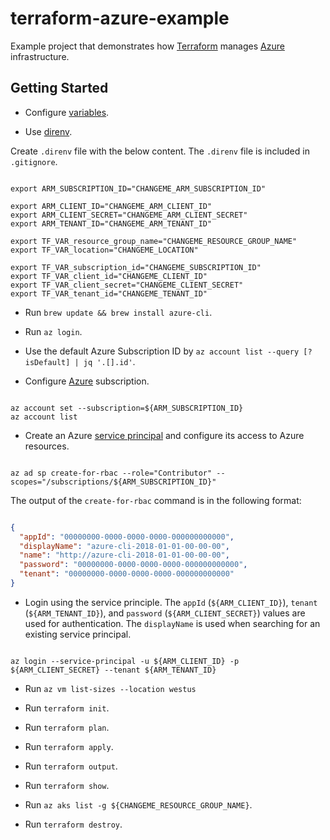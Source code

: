 # terraform-azure-example

Example project that demonstrates how [Terraform][terraform-link] manages [Azure][azure-link] infrastructure.

## Getting Started

* Configure [variables][terraform-link-docs-configuration-variables].

* Use [direnv][direnv-link].

Create `.direnv` file with the below content. The `.direnv` file is included in `.gitignore`.

```shell

export ARM_SUBSCRIPTION_ID="CHANGEME_ARM_SUBSCRIPTION_ID"

export ARM_CLIENT_ID="CHANGEME_ARM_CLIENT_ID"
export ARM_CLIENT_SECRET="CHANGEME_ARM_CLIENT_SECRET"
export ARM_TENANT_ID="CHANGEME_ARM_TENANT_ID"

export TF_VAR_resource_group_name="CHANGEME_RESOURCE_GROUP_NAME"
export TF_VAR_location="CHANGEME_LOCATION"

export TF_VAR_subscription_id="CHANGEME_SUBSCRIPTION_ID"
export TF_VAR_client_id="CHANGEME_CLIENT_ID"
export TF_VAR_client_secret="CHANGEME_CLIENT_SECRET"
export TF_VAR_tenant_id="CHANGEME_TENANT_ID"

```

* Run `brew update && brew install azure-cli`.

* Run `az login`.

* Use the default Azure Subscription ID by `az account list --query [?isDefault] | jq '.[].id'`.

* Configure [Azure][azure-link] subscription.

```shell

az account set --subscription=${ARM_SUBSCRIPTION_ID}
az account list

```

* Create an Azure [service principal][service-principle-link] and configure its access to Azure resources.

```shell

az ad sp create-for-rbac --role="Contributor" --scopes="/subscriptions/${ARM_SUBSCRIPTION_ID}"

```

The output of the `create-for-rbac` command is in the following format:

```json

{
  "appId": "00000000-0000-0000-0000-000000000000",
  "displayName": "azure-cli-2018-01-01-00-00-00",
  "name": "http://azure-cli-2018-01-01-00-00-00",
  "password": "00000000-0000-0000-0000-000000000000",
  "tenant": "00000000-0000-0000-0000-000000000000"
}

```

* Login using the service principle. The `appId` (`${ARM_CLIENT_ID}`), `tenant` (`${ARM_TENANT_ID}`), and `password` (`${ARM_CLIENT_SECRET}`) values are used for authentication. The `displayName` is used when searching for an existing service principal.

```shell

az login --service-principal -u ${ARM_CLIENT_ID} -p ${ARM_CLIENT_SECRET} --tenant ${ARM_TENANT_ID}

```

* Run `az vm list-sizes --location westus`

* Run `terraform init`.

* Run `terraform plan`.

* Run `terraform apply`.

* Run `terraform output`.

* Run `terraform show`.

* Run `az aks list -g ${CHANGEME_RESOURCE_GROUP_NAME}`.

* Run `terraform destroy`.

[terraform-link]: https://www.terraform.io/
[azure-link]: https://azure.microsoft.com/
[terraform-link-docs-configuration-variables]: https://www.terraform.io/docs/configuration/variables.html#environment-variables
[direnv-link]: https://direnv.net/
[service-principle-link]: https://docs.microsoft.com/en-us/cli/azure/create-an-azure-service-principal-azure-cli
